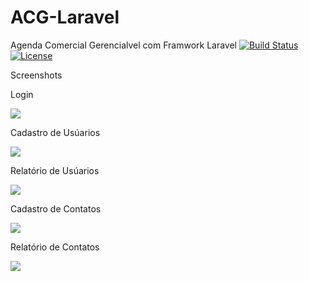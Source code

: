 # ACG-Laravel
Agenda Comercial Gerencialvel com Framwork Laravel
<a href="#"><img src="https://travis-ci.org/laravel/framework.svg" alt="Build Status"></a>
<a href="#"><img src="https://poser.pugx.org/laravel/framework/license.svg" alt="License"></a>

Screenshots
<p>Login</p>
<img src="http://joaoclaudioribeiro.com.br/imggit/login.jpg"></img>
<p>Cadastro de Usúarios</p>
<img src="http://joaoclaudioribeiro.com.br/imggit/Cadastro%20de%20Usuario.jpg"></img>
<p>Relatório de Usúarios</p>
<img src="http://joaoclaudioribeiro.com.br/imggit/relatorioDeUsuarios.jpg"></img>
<p>Cadastro de Contatos</p>
<img src="http://joaoclaudioribeiro.com.br/imggit/cadastroContato.jpg"></img>
<p>Relatório de Contatos</p>
<img src="http://joaoclaudioribeiro.com.br/imggit/relatorioContato.jpg"></img>
